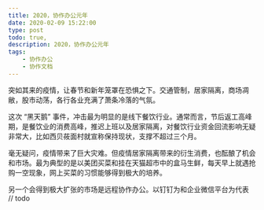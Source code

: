 ```yaml
---
title: 2020，协作办公元年
date: 2020-02-09 15:22:00
type: post
todo: true,
description: 2020，协作办公元年
tags:
    - 协作办公
    - 协作文档
---
```


突如其来的疫情，让春节和新年笼罩在恐惧之下。交通管制，居家隔离，商场凋敝，股市动荡，各行各业充满了萧条冷落的气氛。

这次 “黑天鹅” 事件，冲击最为明显的是线下餐饮行业。通常而言，节后返工高峰期，是餐饮业的消费高峰，推迟上班以及居家隔离，对餐饮行业资金回流影响无疑非常大，比如西贝莜面村就宣称保持现状，支撑不超过三个月。

毫无疑问，疫情带来了巨大灾难。但疫情居家隔离带来的衍生消费，也酝酿了机会和市场。最为典型的是以美团买菜和挂在天猫超市中的盒马生鲜，每天早上就遇抢购一空现象，网上买菜的习惯能够得到极大的培养。

另一个会得到极大扩张的市场是远程协作办公。以钉钉为和企业微信平台为代表
// todo

